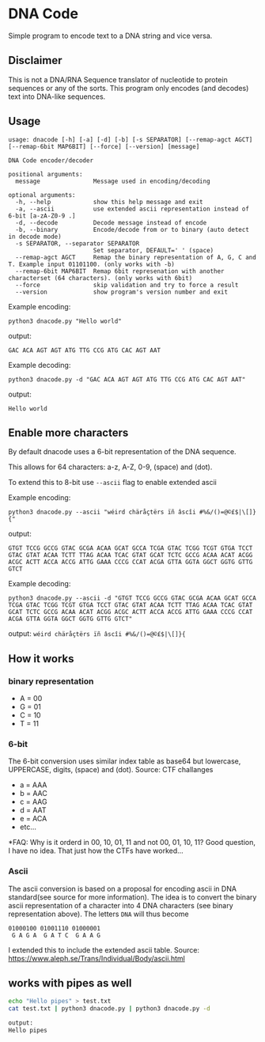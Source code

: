# DNA Code

Simple program to encode text to a DNA string and vice versa.

## Disclaimer
This is not a DNA/RNA Sequence translator of nucleotide to protein sequences or any of the sorts. This program only encodes (and decodes) text into DNA-like sequences.

## Usage
```
usage: dnacode [-h] [-a] [-d] [-b] [-s SEPARATOR] [--remap-agct AGCT] [--remap-6bit MAP6BIT] [--force] [--version] [message]

DNA Code encoder/decoder

positional arguments:
  message               Message used in encoding/decoding

optional arguments:
  -h, --help            show this help message and exit
  -a, --ascii           use extended ascii representation instead of 6-bit [a-zA-Z0-9 .]
  -d, --decode          Decode message instead of encode
  -b, --binary          Encode/decode from or to binary (auto detect in decode mode)
  -s SEPARATOR, --separator SEPARATOR
                        Set separator, DEFAULT=' ' (space)
  --remap-agct AGCT     Remap the binary representation of A, G, C and T. Example input 01101100. (only works with -b)
  --remap-6bit MAP6BIT  Remap 6bit represenation with another characterset (64 characters). (only works with 6bit)
  --force               skip validation and try to force a result
  --version             show program's version number and exit
```

Example encoding:

`python3 dnacode.py "Hello world"`

output:

`GAC ACA AGT AGT ATG TTG CCG ATG CAC AGT AAT`


Example decoding:

`python3 dnacode.py -d "GAC ACA AGT AGT ATG TTG CCG ATG CAC AGT AAT"`

output:

`Hello world`

## Enable more characters
By default dnacode uses a 6-bit representation of the DNA sequence. 

This allows for 64 characters: a-z, A-Z, 0-9, (space) and (dot).

To extend this to 8-bit use `--ascii` flag to enable extended ascii

Example encoding:

`python3 dnacode.py --ascii "wéird chäråçtërs ïñ âscîi #%&/()=@©£$|\[]}{"`

output:

`GTGT TCCG GCCG GTAC GCGA ACAA GCAT GCCA TCGA GTAC TCGG TCGT GTGA TCCT GTAC GTAT ACAA TCTT TTAG ACAA TCAC GTAT GCAT TCTC GCCG ACAA ACAT ACGG ACGC ACTT ACCA ACCG ATTG GAAA CCCG CCAT ACGA GTTA GGTA GGCT GGTG GTTG GTCT`

Example decoding:

`python3 dnacode.py --ascii -d "GTGT TCCG GCCG GTAC GCGA ACAA GCAT GCCA TCGA GTAC TCGG TCGT GTGA TCCT GTAC GTAT ACAA TCTT TTAG ACAA TCAC GTAT GCAT TCTC GCCG ACAA ACAT ACGG ACGC ACTT ACCA ACCG ATTG GAAA CCCG CCAT ACGA GTTA GGTA GGCT GGTG GTTG GTCT"`

output:
`wéird chäråçtërs ïñ âscîi #%&/()=@©£$|\[]}{`

## How it works

### binary representation
- A = 00
- G = 01
- C = 10
- T = 11

### 6-bit
The 6-bit conversion uses similar index table as base64 but lowercase, UPPERCASE, digits, (space) and (dot). Source: CTF challanges
- a = AAA
- b = AAC
- c = AAG
- d = AAT
- e = ACA
- etc...

*FAQ: Why is it orderd in 00, 10, 01, 11 and not 00, 01, 10, 11? Good question, I have no idea. That just how the CTFs have worked...

### Ascii
The ascii conversion is based on a proposal for encoding ascii in DNA standard(see source for more information). 
The idea is to convert the binary ascii representation of a character into 4 DNA characters (see binary representation above).
The letters `DNA` will thus become
```
01000100 01001110 01000001
 G A G A  G A T C  G A A G
```
I extended this to include the extended ascii table. Source: https://www.aleph.se/Trans/Individual/Body/ascii.html

## works with pipes as well
```bash
echo "Hello pipes" > test.txt
cat test.txt | python3 dnacode.py | python3 dnacode.py -d

output:
Hello pipes
```
